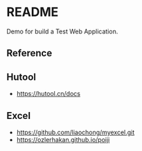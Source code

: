 # README

Demo for build a Test Web Application.


## Reference

## Hutool
- https://hutool.cn/docs

## Excel
- https://github.com/liaochong/myexcel.git
- https://ozlerhakan.github.io/poiji